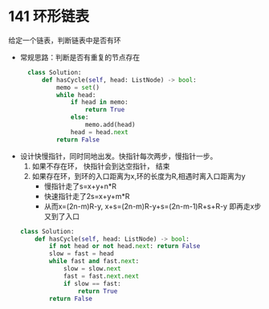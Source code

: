 # 141 环形链表

给定一个链表，判断链表中是否有环

- 常规思路：判断是否有重复的节点存在
  ```python
    class Solution:
        def hasCycle(self, head: ListNode) -> bool:
            memo = set()
            while head:
                if head in memo:
                    return True
                else:
                    memo.add(head)
                head = head.next
            return False
  ```
- 设计快慢指针，同时同地出发。快指针每次两步，慢指针一步。
  1. 如果不存在环， 快指针会到达空指针， 结束
  2. 如果存在环，到环的入口距离为x,环的长度为R,相遇时离入口距离为y
     - 慢指针走了s=x+y+n*R
     - 快速指针走了2s=x+y+m*R
     - 从而x=(2n-m)R-y, x+s=(2n-m)R-y+s=(2n-m-1)R+s+R-y 即再走x步又到了入口
    ```python
    class Solution:
        def hasCycle(self, head: ListNode) -> bool:
            if not head or not head.next: return False
            slow = fast = head
            while fast and fast.next:
                slow = slow.next
                fast = fast.next.next
                if slow == fast:
                    return True
            return False
    ```
     